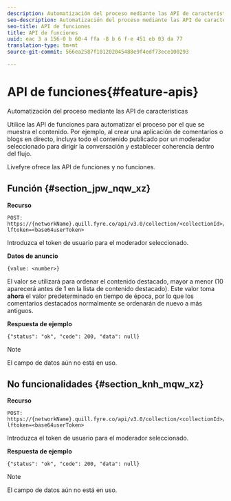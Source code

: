 ```yaml
---
description: Automatización del proceso mediante las API de características
seo-description: Automatización del proceso mediante las API de características
seo-title: API de funciones
title: API de funciones
uuid: eac 3 a 156-0 b 60-4 ffa -8 b 6 f-e 451 eb 03 da 77
translation-type: tm+mt
source-git-commit: 566ea2587f101202045488e9f4edf73ece100293

---
```



# API de funciones{#feature-apis}

Automatización del proceso mediante las API de características

Utilice las API de funciones para automatizar el proceso por el que se muestra el contenido. Por ejemplo, al crear una aplicación de comentarios o blogs en directo, incluya todo el contenido publicado por un moderador seleccionado para dirigir la conversación y establecer coherencia dentro del flujo.

Livefyre ofrece las API de funciones y no funciones.

## Función {#section_jpw_nqw_xz}

**Recurso**

```
POST: https://{networkName}.quill.fyre.co/api/v3.0/collection/<collectionId>/feature/<commentId>/?lftoken=<base64userToken>
```

Introduzca el token de usuario para el moderador seleccionado.

**Datos de anuncio**

```
{value: <number>} 
```

El valor se utilizará para ordenar el contenido destacado, mayor a menor (10 aparecerá antes de 1 en la lista de contenido destacado). Este valor toma **ahora** el valor predeterminado en tiempo de época, por lo que los comentarios destacados normalmente se ordenarán de nuevo a más antiguos.

**Respuesta de ejemplo**

```
{"status": "ok", "code": 200, "data": null} 
```

>[!NOTE]
>
>El campo de datos aún no está en uso.

## No funcionalidades {#section_knh_mqw_xz}

**Recurso**

```
POST: https://{networkName}.quill.fyre.co/api/v3.0/collection/<collectionId>/unfeature/<commentId>/?lftoken=<base64userToken>
```

Introduzca el token de usuario para el moderador seleccionado.

**Respuesta de ejemplo**

```
{"status": "ok", "code": 200, "data": null} 
```

>[!NOTE]
>
>El campo de datos aún no está en uso.

